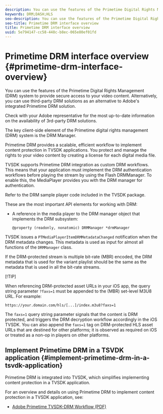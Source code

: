 ```yaml
---
description: You can use the features of the Primetime Digital Rights Management (DRM) system to provide secure access to your video content. Alternatively, you can use third-party DRM solutions as an alternative to Adobe's integrated Primetime DRM solution.
keywords: DRM;DASH;HLS
seo-description: You can use the features of the Primetime Digital Rights Management (DRM) system to provide secure access to your video content. Alternatively, you can use third-party DRM solutions as an alternative to Adobe's integrated Primetime DRM solution.
seo-title: Primetime DRM interface overview
title: Primetime DRM interface overview
uuid: 5e794147-cc58-448c-b8ec-065e80ef01fd
---
```


# Primetime DRM interface overview {#primetime-drm-interface-overview}

You can use the features of the Primetime Digital Rights Management (DRM) system to provide secure access to your video content. Alternatively, you can use third-party DRM solutions as an alternative to Adobe's integrated Primetime DRM solution.

<!--<a id="section_4DD54E085AB345FE9BE00865E56B28DB"></a>-->

Check with your Adobe representative for the most up-to-date information on the availability of 3rd-party DRM solutions.

The key client-side element of the Primetime digital rights management (DRM) system is the DRM Manager.

Primetime DRM provides a scalable, efficient workflow to implement content protection in TVSDK applications. You protect and manage the rights to your video content by creating a license for each digital media file.

TVSDK supports Primetime DRM integration as custom DRM workflows. This means that your application must implement the DRM authentication workflows before playing the stream by using the Flash DRMManager. To enable this, the MediaPlayer provides you with the DRM manager for authentication.

Refer to the DRM sample player code included in the TVSDK package.

These are the most important API elements for working with DRM:

* A reference in the media player to the DRM manager object that implements the DRM subsystem: 

  ```
  @property (readonly, nonatomic) DRMManager *drmManager
  ```

<!--<a id="section_F986DB1EDD6F44CD8E57419CCA0921E8"></a>-->

TVSDK issues a `PTMediaPlayerItemDRMMetadataChanged` notification when the DRM metadata changes. This metadata is used as input for almost all functions of the `DRMManager` class.

<!--<a id="section_223DCF63BAB6438792A85352A79044CC"></a>-->

If the DRM-protected stream is multiple bit-rate (MBR) encoded, the DRM metadata that is used for the variant playlist should be the same as the metadata that is used in all the bit-rate streams.

[!TIP]

When referencing DRM-protected asset URLs in your iOS app, the query string parameter `?faxs=1` must be appended to the (MBR) set-level M3U8 URL. For example:

```
https://your.domain.com/hls/[...]/index.m3u8?faxs=1
```

The `faxs=1` query string parameter signals that the content is DRM protected, and triggers the DRM decryption workflow accordingly in the iOS TVSDK. You can also append the `faxs=1` tag on DRM-protected HLS asset URLs that are destined for other platforms; it is observed as required on iOS or treated as a non-op in players on other platforms.

## Implement Primetime DRM in a TSVDK application {#implement-primetime-drm-in-a-tsvdk-application}

Primetime DRM is integrated into TVSDK, which simplifies implementing content protection in a TVSDK application.

For an overview and details on using Primetime DRM to implement content protection in a TVSDK application, see:

* [Adobe Primetime TVSDK-DRM Workflow (PDF)](https://helpx.adobe.com/content/dam/help/en/primetime/drm/drm_tvsdk_drm_workflow.pdf)